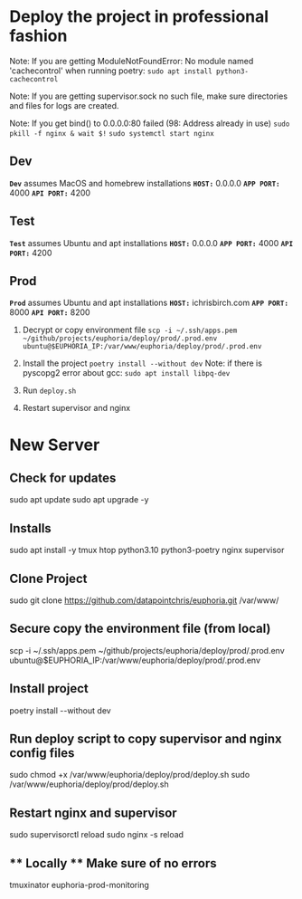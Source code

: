 # Deploy the project in professional fashion

Note: If you are getting ModuleNotFoundError: No module named 'cachecontrol' when running poetry:
`sudo apt install python3-cachecontrol`

Note: If you are getting supervisor.sock no such file, make sure directories and files for logs are created.

Note: If you get bind() to 0.0.0.0:80 failed (98: Address already in use)
`sudo pkill -f nginx & wait $!`
`sudo systemctl start nginx`


## Dev
**`Dev`** assumes MacOS and homebrew installations
**`HOST:`** 0.0.0.0
**`APP PORT:`** 4000
**`API PORT:`** 4200



## Test
**`Test`** assumes Ubuntu and apt installations
**`HOST:`** 0.0.0.0
**`APP PORT:`** 4000
**`API PORT:`** 4200



## Prod
**`Prod`** assumes Ubuntu and apt installations
**`HOST:`** ichrisbirch.com
**`APP PORT:`** 8000
**`API PORT:`** 8200

1. Decrypt or copy environment file
 `scp -i ~/.ssh/apps.pem ~/github/projects/euphoria/deploy/prod/.prod.env ubuntu@$EUPHORIA_IP:/var/www/euphoria/deploy/prod/.prod.env`

2. Install the project
`poetry install --without dev`
Note: if there is pyscopg2 error about gcc:
`sudo apt install libpq-dev`

3. Run `deploy.sh`

4. Restart supervisor and nginx




# New Server

## Check for updates 
sudo apt update
sudo apt upgrade -y

## Installs
sudo apt install -y tmux htop python3.10 python3-poetry nginx supervisor

## Clone Project
sudo git clone https://github.com/datapointchris/euphoria.git /var/www/

## Secure copy the environment file (from local)
scp -i ~/.ssh/apps.pem ~/github/projects/euphoria/deploy/prod/.prod.env ubuntu@$EUPHORIA_IP:/var/www/euphoria/deploy/prod/.prod.env

## Install project
poetry install --without dev

## Run deploy script to copy supervisor and nginx config files
sudo chmod +x /var/www/euphoria/deploy/prod/deploy.sh
sudo /var/www/euphoria/deploy/prod/deploy.sh

## Restart nginx and supervisor
sudo supervisorctl reload
sudo nginx -s reload

## ** Locally ** Make sure of no errors
tmuxinator euphoria-prod-monitoring
